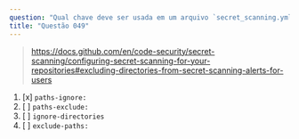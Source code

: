 ```yaml
---
question: "Qual chave deve ser usada em um arquivo `secret_scanning.yml` para excluir diretórios dos alertas de verificação de segredos no GitHub?"
title: "Questão 049"
---
```


> https://docs.github.com/en/code-security/secret-scanning/configuring-secret-scanning-for-your-repositories#excluding-directories-from-secret-scanning-alerts-for-users
1. [x] `paths-ignore:`
1. [ ] `paths-exclude:`
1. [ ] `ignore-directories`
1. [ ] `exclude-paths:`
